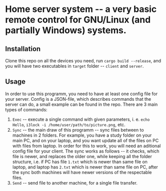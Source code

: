 # Home server system -- a very basic remote control for GNU/Linux (and partially Windows) systems.

## Installation
Clone this repo on all the devices you need, run `cargo build --release`, and you will have two executables in `target` folder -- `client` and `server`. 

## Usage
In order to use this programm, you need to have at least one config file for your server. Config is a JSON-file, which describes commands that the server can do, a small example can be found in the repo. There are 3 main types of commands:
1. `Exec` -- execute a single command with given parameters, i. e. `echo Hello`, `i3lock -i /home/user/path/to/picture.png`, etc.
2. `Sync` -- the main draw of this programm -- sync files between to machines in 2 folders. For example, you have a study folder on your main PC, and on your laptop, and you want update all of the files on PC with files from laptop. In order for this to work, you will need an aditional config file for your client. The sync works as follows -- it checks, which file is newer, and replaces the older one, while keeping all the folder structure, i.e. if PC has file `1.txt` which is newer than same file on laptop, and laptop has `2.txt` which is newer than same file on PC, after the sync both machines will have newer versions of the respectable files.
3. `Send` -- send file to another machine, for a single file transfer.

